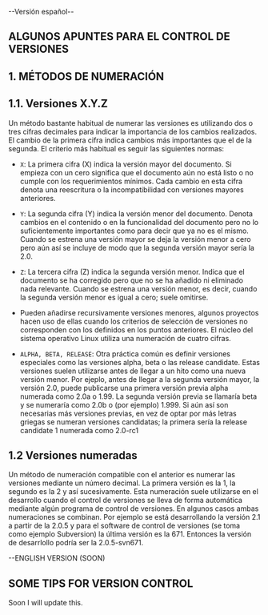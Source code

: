 --Versión español--

## ALGUNOS APUNTES PARA EL CONTROL DE VERSIONES

## 1. MÉTODOS DE NUMERACIÓN

## 1.1. Versiones X.Y.Z

Un método bastante habitual de numerar las versiones es utilizando dos o tres cifras decimales para
indicar la importancia de los cambios realizados. El cambio de la primera cifra indica cambios más
importantes que el de la segunda. El criterio más habitual es seguir las siguientes normas:

- `X`: La primera cifra (X) indica la versión mayor del documento. Si empieza con un cero significa que el
documento aún no está listo o no cumple con los requerimientos mínimos. Cada cambio en esta cifra
denota una reescritura o la incompatibilidad con versiones mayores anteriores.

- `Y`: La segunda cifra (Y) indica la versión menor del documento. Denota cambios en el contenido o en la
funcionalidad del documento pero no lo suficientemente importantes como para decir que ya no es el
mismo. Cuando se estrena una versión mayor se deja la versión menor a cero pero aún así se incluye
de modo que la segunda versión mayor sería la 2.0.

- `Z`: La tercera cifra (Z) indica la segunda versión menor. Indica que el documento se ha corregido pero que
no se ha añadido ni eliminado nada relevante. Cuando se estrena una versión menor, es decir, cuando
la segunda versión menor es igual a cero; suele omitirse.

- Pueden añadirse recursivamente versiones menores, algunos proyectos hacen uso de ellas cuando los
criterios de selección de versiones no corresponden con los definidos en los puntos anteriores. El
núcleo del sistema operativo Linux utiliza una numeración de cuatro cifras.

- `ALPHA, BETA, RELEASE`: Otra práctica común es definir versiones especiales como las versiones alpha, beta o las release
candidate. Estas versiones suelen utilizarse antes de llegar a un hito como una nueva versión menor.
Por ejeplo, antes de llegar a la segunda versión mayor, la versión 2.0, puede publicarse una primera
versión previa alpha numerada como 2.0a o 1.99. La segunda versión previa se llamaría beta y se
numeraría como 2.0b o (por ejemplo) 1.999. Si aún así son necesarias más versiones previas, en vez
de optar por más letras griegas se numeran versiones candidatas; la primera sería la release candidate
1 numerada como 2.0-rc1

## 1.2 Versiones numeradas

Un método de numeración compatible con el anterior es numerar las versiones mediante un número
decimal. La primera versión es la 1, la segundo es la 2 y así sucesivamente. Esta numeración suele
utilizarse en el desarrollo cuando el control de versiones se lleva de forma automática mediante algún
programa de control de versiones.
En algunos casos ambas numeraciones se combinan. Por ejemplo se está desarrollando la versión 2.1 a
partir de la 2.0.5 y para el software de control de versiones (se toma como ejemplo Subversion) la
última versión es la 671. Entonces la versión de desarrlollo podría ser la 2.0.5-svn671.

--ENGLISH VERSION (SOON)

## SOME TIPS FOR VERSION CONTROL

Soon I will update this.

